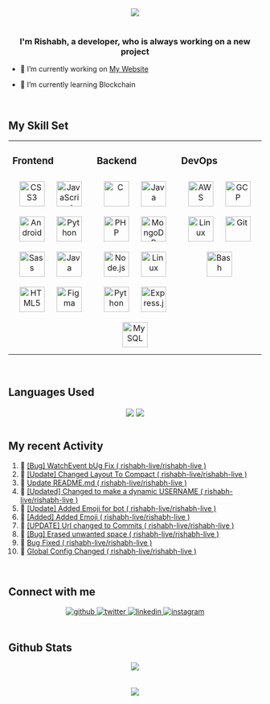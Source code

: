 <div align="center">
<img src="https://raw.githubusercontent.com/rishabh-live/rishabh-live/master/assets/Banner.png?raw=true" align="center" />
</div>  
  
<br/>

### <div align="center">I'm Rishabh, a developer, who is always working on a new project</div>  
  

- 🔭 I’m currently working on [My Website](https://rishabh.live)  
  

- 🌱 I’m currently learning Blockchain  
  

<br/>  


## My Skill Set  
<table><tr><td valign="top" width="33%">

<h3> Frontend </h3>

<div align="center">  
<img style="margin: 10px" src="https://devicons.github.io/devicon/devicon.git/icons/css3/css3-original-wordmark.svg" alt="CSS3" height="50" />  
<img style="margin: 10px" src="https://devicons.github.io/devicon/devicon.git/icons/javascript/javascript-original.svg" alt="JavaScript" height="50" />  
<img style="margin: 10px" src="https://devicons.github.io/devicon/devicon.git/icons/android/android-original-wordmark.svg" alt="Android" height="50" />  
<img style="margin: 10px" src="https://devicons.github.io/devicon/devicon.git/icons/python/python-original.svg" alt="Python" height="50" />  
<img style="margin: 10px" src="https://devicons.github.io/devicon/devicon.git/icons/sass/sass-original.svg" alt="Sass" height="50" />  
<img style="margin: 10px" src="https://devicons.github.io/devicon/devicon.git/icons/java/java-original-wordmark.svg" alt="Java" height="50" />  
<img style="margin: 10px" src="https://devicons.github.io/devicon/devicon.git/icons/html5/html5-original-wordmark.svg" alt="HTML5" height="50" />  
<img style="margin: 10px" src="https://www.vectorlogo.zone/logos/figma/figma-icon.svg" alt="Figma" height="50" />  
</div></td><td valign="top" width="33%">

<h3> Backend </h3>

<div align="center">  
<img style="margin: 10px" src="https://devicons.github.io/devicon/devicon.git/icons/c/c-original.svg" alt="C" height="50" />  
<img style="margin: 10px" src="https://devicons.github.io/devicon/devicon.git/icons/java/java-original-wordmark.svg" alt="Java" height="50" />  
<img style="margin: 10px" src="https://devicons.github.io/devicon/devicon.git/icons/php/php-original.svg" alt="PHP" height="50" />  
<img style="margin: 10px" src="https://devicons.github.io/devicon/devicon.git/icons/mongodb/mongodb-original-wordmark.svg" alt="MongoDB" height="50" />  
<img style="margin: 10px" src="https://devicons.github.io/devicon/devicon.git/icons/nodejs/nodejs-original-wordmark.svg" alt="Node.js" height="50" />  
<img style="margin: 10px" src="https://devicons.github.io/devicon/devicon.git/icons/linux/linux-original.svg" alt="Linux" height="50" />  
<img style="margin: 10px" src="https://devicons.github.io/devicon/devicon.git/icons/python/python-original.svg" alt="Python" height="50" />  
<img style="margin: 10px" src="https://devicons.github.io/devicon/devicon.git/icons/express/express-original-wordmark.svg" alt="Express.js" height="50" />  
<img style="margin: 10px" src="https://devicons.github.io/devicon/devicon.git/icons/mysql/mysql-original-wordmark.svg" alt="MySQL" height="50" />  
</div></td><td valign="top" width="33%">

<h3> DevOps </h3>

<div align="center">  
<img style="margin: 10px" src="https://devicons.github.io/devicon/devicon.git/icons/amazonwebservices/amazonwebservices-original-wordmark.svg" alt="AWS" height="50" />  
<img style="margin: 10px" src="https://www.vectorlogo.zone/logos/google_cloud/google_cloud-icon.svg" alt="GCP" height="50" />  
<img style="margin: 10px" src="https://devicons.github.io/devicon/devicon.git/icons/linux/linux-original.svg" alt="Linux" height="50" />  
<img style="margin: 10px" src="https://www.vectorlogo.zone/logos/git-scm/git-scm-icon.svg" alt="Git" height="50" />  
<img style="margin: 10px" src="https://www.vectorlogo.zone/logos/gnu_bash/gnu_bash-icon.svg" alt="Bash" height="50" />  
</div></td></tr></table>  

<br/>  


## Languages Used
<div align="center">
   <img src="https://github-readme-stats.vercel.app/api/top-langs/?username=rishabh-live&layout=compact" align="center" />
  <img src="https://github-readme-stats.vercel.app/api/wakatime?username=rishabhlive" align="center" />
</div>


<br/>

## My recent Activity
<!-- START:github_activity -->
1) 📜 <a href="https://github.com/rishabh-live/rishabh-live">[Bug] WatchEvent bUg Fix ( rishabh-live/rishabh-live )</a>
2) 📜 <a href="https://github.com/rishabh-live/rishabh-live">[Update] Changed Layout To Compact ( rishabh-live/rishabh-live )</a>
3) 📜 <a href="https://github.com/rishabh-live/rishabh-live">Update README.md ( rishabh-live/rishabh-live )</a>
4) 📜 <a href="https://github.com/rishabh-live/rishabh-live">[Updated] Changed to make a dynamic USERNAME ( rishabh-live/rishabh-live )</a>
5) 📜 <a href="https://github.com/rishabh-live/rishabh-live">[Update] Added Emoji for bot ( rishabh-live/rishabh-live )</a>
6) 📜 <a href="https://github.com/rishabh-live/rishabh-live">[Added] Added Emoji ( rishabh-live/rishabh-live )</a>
7) 📜 <a href="https://github.com/rishabh-live/rishabh-live">[UPDATE] Url changed to Commits ( rishabh-live/rishabh-live )</a>
8) 📜 <a href="https://github.com/rishabh-live/rishabh-live">[Bug] Erased unwanted space ( rishabh-live/rishabh-live )</a>
9) 📜 <a href="https://github.com/rishabh-live/rishabh-live">Bug Fixed ( rishabh-live/rishabh-live )</a>
10) 📜 <a href="https://github.com/rishabh-live/rishabh-live">Global Config Changed ( rishabh-live/rishabh-live )</a>

<!-- END:github_activity -->


<br/>

## Connect with me  
<div align="center">
<a href="https://github.com/rishabh-live" target="_blank">
<img src=https://img.shields.io/badge/github-%2324292e.svg?&style=for-the-badge&logo=github&logoColor=white alt=github style="margin-bottom: 5px;" />
</a>
<a href="https://twitter.com/Cryptorishabh" target="_blank">
<img src=https://img.shields.io/badge/twitter-%2300acee.svg?&style=for-the-badge&logo=twitter&logoColor=white alt=twitter style="margin-bottom: 5px;" />
</a>
<a href="https://linkedin.com/in/rishabh0508" target="_blank">
<img src=https://img.shields.io/badge/linkedin-%231E77B5.svg?&style=for-the-badge&logo=linkedin&logoColor=white alt=linkedin style="margin-bottom: 5px;" />
</a>
<a href="https://instagram.com/rishabh.live" target="_blank">
<img src=https://img.shields.io/badge/instagram-%23000000.svg?&style=for-the-badge&logo=instagram&logoColor=white alt=instagram style="margin-bottom: 5px;" />
</a>  
</div>  
  

<br/>  


## Github Stats  
<div align="center"><img src="https://github-readme-stats.vercel.app/api?username=rishabh-live&show_icons=true&count_private=true" align="center" /></div>  

<br/>  
<!--
<div align="center"><img src="https://spotify-github-profile.vercel.app/api/view?uid=316bxwkcdqbzksnkt5unnigaf5tq&cover_image=true" /></div> --> 

<br/>  

<div align="center">
<img src="https://komarev.com/ghpvc/?username=rishabh-live&&style=flat-square" align="center" />
</div>
























